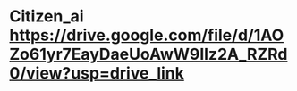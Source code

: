 # Citizen_ai  https://drive.google.com/file/d/1AOZo61yr7EayDaeUoAwW9Ilz2A_RZRd0/view?usp=drive_link
